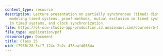 ```yaml
---
content_type: resource
description: Lecture presentation on partially synchronous (timed) distributed systems,
  modeling timed systems, proof methods, mutual exclusion in timed systems, consensus
  in timed systems, and clock synchronization.
file: https://ol-ocw-studio-app-production.s3.amazonaws.com/courses/6-852j-distributed-algorithms-fall-2009/f7930f285cf7124c2b2c478eafd0584a_MIT6_852JF09_lec25.pdf
file_type: application/pdf
resourcetype: Document
title: Class 25
uid: f7930f28-5cf7-124c-2b2c-478eafd0584a
---
```


